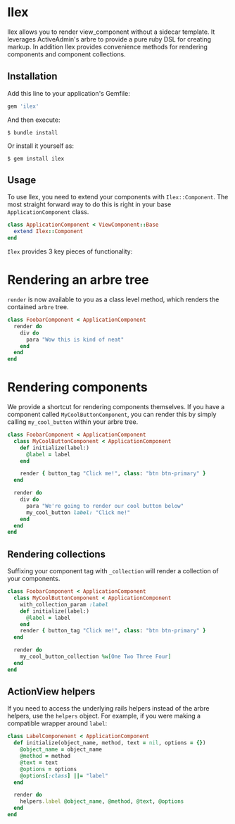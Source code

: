 # Ilex

Ilex allows you to render view_component without a sidecar template. It leverages ActiveAdmin's arbre to provide a pure ruby DSL for creating markup. 
In addition Ilex provides convenience methods for rendering components and component collections.

## Installation

Add this line to your application's Gemfile:

```ruby
gem 'ilex'
```

And then execute:

    $ bundle install

Or install it yourself as:

    $ gem install ilex

## Usage

To use Ilex, you need to extend your components with `Ilex::Component`. The most straight forward way to do this is right
in your base `ApplicationComponent` class.

```ruby
class ApplicationComponent < ViewComponent::Base
  extend Ilex::Component
end
```

`Ilex` provides 3 key pieces of functionality:

# Rendering an arbre tree

`render` is now available to you as a class level method, which renders the contained `arbre` tree.

```ruby
class FoobarComponent < ApplicationComponent
  render do
    div do
      para "Wow this is kind of neat"
    end
  end
end
```

# Rendering components

We provide a shortcut for rendering components themselves. If you have a component called `MyCoolButtonComponent`, you can render this by simply calling `my_cool_button` within your arbre tree.

```ruby
class FoobarComponent < ApplicationComponent
  class MyCoolButtonComponent < ApplicationComponent
    def initialize(label:)
      @label = label  
    end

    render { button_tag "Click me!", class: "btn btn-primary" } 
  end

  render do
    div do
      para "We're going to render our cool button below"
      my_cool_button label: "Click me!"
    end
  end
end
```

## Rendering collections

Suffixing your component tag with `_collection` will render a collection of your components.

```ruby
class FoobarComponent < ApplicationComponent
  class MyCoolButtonComponent < ApplicationComponent
    with_collection_param :label
    def initialize(label:)
      @label = label
    end
    render { button_tag "Click me!", class: "btn btn-primary" } 
  end

  render do
    my_cool_button_collection %w[One Two Three Four]
  end
end
```

## ActionView helpers

If you need to access the underlying rails helpers instead of the arbre helpers, use the `helpers` object.
For example, if you were making a compatible wrapper around `label`:

```ruby
class LabelComponenent < ApplicationComponent
  def initialize(object_name, method, text = nil, options = {})
    @object_name = object_name
    @method = method
    @text = text
    @options = options
    @options[:class] ||= "label"
  end

  render do
    helpers.label @object_name, @method, @text, @options
  end
end
```
